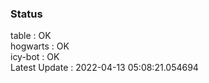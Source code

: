 ### Status


table : OK  
hogwarts : OK  
icy-bot : OK  
Latest Update : 2022-04-13 05:08:21.054694
